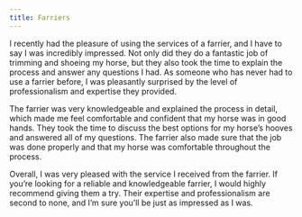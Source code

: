 ```yaml
---
title: Farriers
---
```


I recently had the pleasure of using the services of a farrier, and I have to say I was incredibly impressed. Not only did they do a fantastic job of trimming and shoeing my horse, but they also took the time to explain the process and answer any questions I had. As someone who has never had to use a farrier before, I was pleasantly surprised by the level of professionalism and expertise they provided.

The farrier was very knowledgeable and explained the process in detail, which made me feel comfortable and confident that my horse was in good hands. They took the time to discuss the best options for my horse’s hooves and answered all of my questions. The farrier also made sure that the job was done properly and that my horse was comfortable throughout the process.

Overall, I was very pleased with the service I received from the farrier. If you’re looking for a reliable and knowledgeable farrier, I would highly recommend giving them a try. Their expertise and professionalism are second to none, and I’m sure you’ll be just as impressed as I was.
